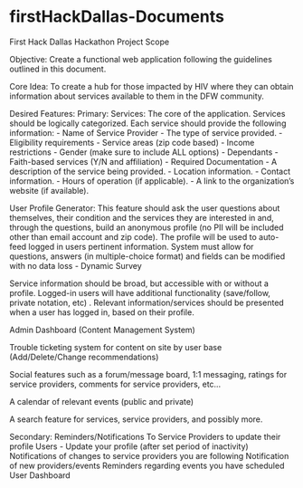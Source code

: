 # firstHackDallas-Documents

First Hack Dallas Hackathon Project Scope


Objective:  Create a functional web application following the guidelines outlined in this document.


Core Idea:  To create a hub for those impacted by HIV where they can obtain information about services available to them in the DFW community.


Desired Features:
  Primary:
    Services: The core of the application.  Services should be logically categorized.  Each service should provide the following information:
      - Name of Service Provider
      - The type of service provided.
      - Eligibility requirements
      - Service areas (zip code based)
      - Income restrictions
      - Gender (make sure to include ALL options)
      - Dependants
      - Faith-based services (Y/N and affiliation)
      - Required Documentation
      - A description of the service being provided.
      - Location information.
      - Contact information.
      - Hours of operation (if applicable).
      - A link to the organization’s website (if available).


User Profile Generator:  This feature should ask the user questions about themselves, their condition and the services they     are interested in and, through the questions, build an anonymous profile (no PII will be included other than email account      and zip code).  The profile will be used to auto-feed logged in users pertinent information.  System must allow for            questions, answers (in multiple-choice format) and fields can be modified with no data loss - Dynamic Survey


Service information should be broad, but accessible with or without a profile.  Logged-in users will have additional              functionality (save/follow, private notation, etc) . Relevant information/services should be presented when a user has        logged in, based on their profile.




Admin Dashboard (Content Management System)


Trouble ticketing system for content on site by user base (Add/Delete/Change recommendations) 


Social features such as a forum/message board, 1:1 messaging, ratings for service providers, comments for service providers, etc…


A calendar of relevant events (public and private)


A search feature for services, service providers, and possibly more.


Secondary:
  Reminders/Notifications
  To Service Providers to update their profile
  Users - 
  Update your profile (after set period of inactivity)
  Notifications of changes to service providers you are following
  Notification of new providers/events
  Reminders regarding events you have scheduled
  User Dashboard
